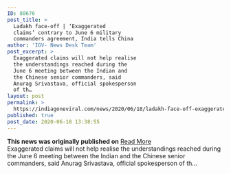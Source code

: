 ```yaml
---
ID: 80676
post_title: >
  Ladakh face-off | ‘Exaggerated
  claims’ contrary to June 6 military
  commanders agreement, India tells China
author: 'IGV- News Desk Team'
post_excerpt: >
  Exaggerated claims will not help realise
  the understandings reached during the
  June 6 meeting between the Indian and
  the Chinese senior commanders, said
  Anurag Srivastava, official spokesperson
  of th…
layout: post
permalink: >
  https://indiagoneviral.com/news/2020/06/18/ladakh-face-off-exaggerated-claims-contrary-to-june-6-military-commanders-agreement-india-tells-china/80676/india-gone-viral/
published: true
post_date: 2020-06-18 13:38:55
---
```

<b>This news was originally published on</b> <a href="https://www.thehindu.com/news/national/ladakh-face-off-exaggerated-claims-contrary-to-june-6-military-commanders-agreement-india-tells-china/article31855857.ece" class="button purchase" rel="nofollow noopener noreferrer" target="_blank">Read More</a> <br/>Exaggerated claims will not help realise the understandings reached during the June 6 meeting between the Indian and the Chinese senior commanders, said Anurag Srivastava, official spokesperson of th…